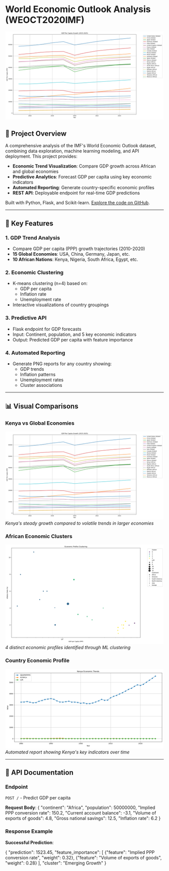 # World Economic Outlook Analysis (WEOCT2020IMF)

![GDP Comparison](photos/growth_comparison.png)

## 📌 Project Overview
A comprehensive analysis of the IMF's World Economic Outlook dataset, combining data exploration, machine learning modeling, and API deployment. This project provides:
- **Economic Trend Visualization**: Compare GDP growth across African and global economies
- **Predictive Analytics**: Forecast GDP per capita using key economic indicators
- **Automated Reporting**: Generate country-specific economic profiles
- **REST API**: Deployable endpoint for real-time GDP predictions

Built with Python, Flask, and Scikit-learn. [Explore the code on GitHub](https://github.com/danielmuthama23/WOEOCT2020IMF).

---

## 🚀 Key Features

### 1. GDP Trend Analysis
- Compare GDP per capita (PPP) growth trajectories (2010-2020)
- **15 Global Economies**: USA, China, Germany, Japan, etc.
- **10 African Nations**: Kenya, Nigeria, South Africa, Egypt, etc.

### 2. Economic Clustering
- K-means clustering (n=4) based on:
  - GDP per capita 
  - Inflation rate 
  - Unemployment rate
- Interactive visualizations of country groupings

### 3. Predictive API
- Flask endpoint for GDP forecasts
- Input: Continent, population, and 5 key economic indicators
- Output: Predicted GDP per capita with feature importance

### 4. Automated Reporting
- Generate PNG reports for any country showing:
  - GDP trends
  - Inflation patterns
  - Unemployment rates
  - Cluster associations

---

## 📊 Visual Comparisons

### Kenya vs Global Economies
![GDP Growth Comparison](photos/growth_comparison.png)  
*Kenya's steady growth compared to volatile trends in larger economies*

### African Economic Clusters
![Economic Clusters](photos/economic_clusters.png)  
*4 distinct economic profiles identified through ML clustering*

### Country Economic Profile
![Kenya Report](photos/Kenya_report.png)  
*Automated report showing Kenya's key indicators over time*

---

## 🔧 API Documentation

### Endpoint
  `POST /` - Predict GDP per capita

**Request Body**:
  {
    "continent": "Africa",
    "population": 50000000,
    "Implied PPP conversion rate": 150.2,
    "Current account balance": -3.1,
    "Volume of exports of goods": 4.8,
    "Gross national savings": 12.5,
    "Inflation rate": 6.2
  }

### Response Example

**Successful Prediction**:

  {
    "prediction": 1523.45,
    "feature_importance": [
      {"feature": "Implied PPP conversion rate", "weight": 0.32},
      {"feature": "Volume of exports of goods", "weight": 0.28}
    ],
    "cluster": "Emerging Growth"
  }